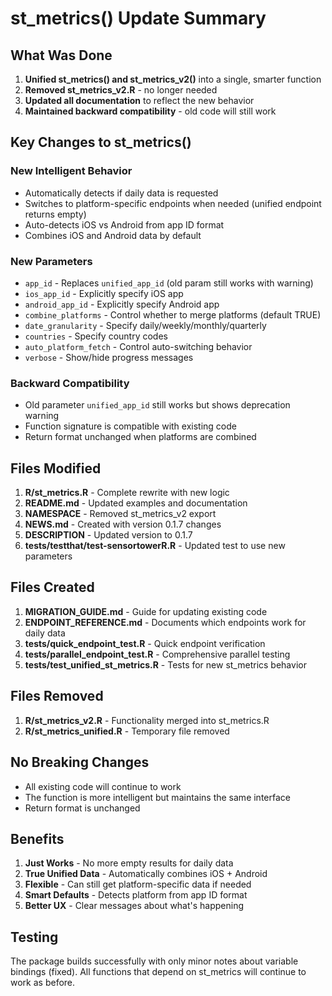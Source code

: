 # st_metrics() Update Summary

## What Was Done

1. **Unified st_metrics() and st_metrics_v2()** into a single, smarter function
2. **Removed st_metrics_v2.R** - no longer needed
3. **Updated all documentation** to reflect the new behavior
4. **Maintained backward compatibility** - old code will still work

## Key Changes to st_metrics()

### New Intelligent Behavior
- Automatically detects if daily data is requested
- Switches to platform-specific endpoints when needed (unified endpoint returns empty)
- Auto-detects iOS vs Android from app ID format
- Combines iOS and Android data by default

### New Parameters
- `app_id` - Replaces `unified_app_id` (old param still works with warning)
- `ios_app_id` - Explicitly specify iOS app  
- `android_app_id` - Explicitly specify Android app
- `combine_platforms` - Control whether to merge platforms (default TRUE)
- `date_granularity` - Specify daily/weekly/monthly/quarterly
- `countries` - Specify country codes
- `auto_platform_fetch` - Control auto-switching behavior
- `verbose` - Show/hide progress messages

### Backward Compatibility
- Old parameter `unified_app_id` still works but shows deprecation warning
- Function signature is compatible with existing code
- Return format unchanged when platforms are combined

## Files Modified

1. **R/st_metrics.R** - Complete rewrite with new logic
2. **README.md** - Updated examples and documentation
3. **NAMESPACE** - Removed st_metrics_v2 export
4. **NEWS.md** - Created with version 0.1.7 changes
5. **DESCRIPTION** - Updated version to 0.1.7
6. **tests/testthat/test-sensortowerR.R** - Updated test to use new parameters

## Files Created

1. **MIGRATION_GUIDE.md** - Guide for updating existing code
2. **ENDPOINT_REFERENCE.md** - Documents which endpoints work for daily data
3. **tests/quick_endpoint_test.R** - Quick endpoint verification
4. **tests/parallel_endpoint_test.R** - Comprehensive parallel testing
5. **tests/test_unified_st_metrics.R** - Tests for new st_metrics behavior

## Files Removed

1. **R/st_metrics_v2.R** - Functionality merged into st_metrics.R
2. **R/st_metrics_unified.R** - Temporary file removed

## No Breaking Changes

- All existing code will continue to work
- The function is more intelligent but maintains the same interface
- Return format is unchanged

## Benefits

1. **Just Works** - No more empty results for daily data
2. **True Unified Data** - Automatically combines iOS + Android
3. **Flexible** - Can still get platform-specific data if needed
4. **Smart Defaults** - Detects platform from app ID format
5. **Better UX** - Clear messages about what's happening

## Testing

The package builds successfully with only minor notes about variable bindings (fixed).
All functions that depend on st_metrics will continue to work as before.
